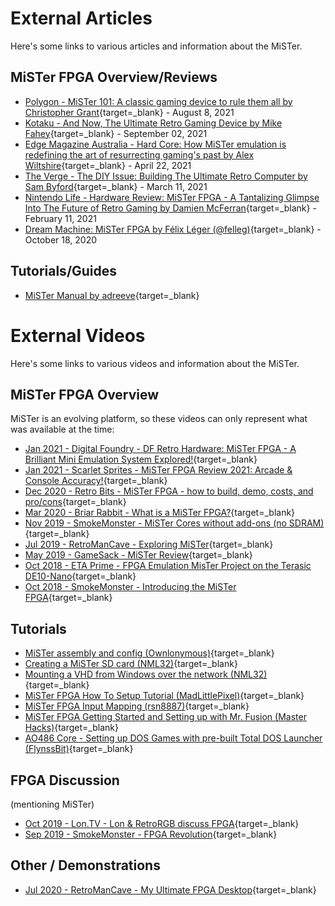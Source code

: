 # External Articles
Here's some links to various articles and information about the MiSTer.

## MiSTer FPGA Overview/Reviews
* [Polygon - MiSTer 101: A classic gaming device to rule them all by Christopher Grant](https://www.polygon.com/22640171/mister-project-classic-gaming-retro-fpga-board-chip-io-explainer-usb-hub){target=_blank} - August 8, 2021
* [Kotaku - And Now, The Ultimate Retro Gaming Device by Mike Fahey](https://kotaku.com/and-now-the-ultimate-retro-gaming-device-1847608362){target=_blank} - September 02, 2021
* [Edge Magazine Australia - Hard Core: How MiSTer emulation is redefining the art of resurrecting gaming's past by Alex Wiltshire](https://www.pressreader.com/australia/edge/20210422/284249533161844){target=_blank} - April 22, 2021
* [The Verge - The DIY Issue: Building The Ultimate Retro Computer by Sam Byford](https://www.theverge.com/22323002/mister-fpga-project-retro-computer-console-early-pc){target=_blank} - March 11, 2021
* [Nintendo Life - Hardware Review: MiSTer FPGA - A Tantalizing Glimpse Into The Future of Retro Gaming by Damien McFerran](https://www.nintendolife.com/news/2021/02/hardware_review_mister_fpga_-_a_tantalising_glimpse_into_the_future_of_retro_gaming){target=_blank} - February 11, 2021 
* [Dream Machine: MiSTer FPGA by Félix Léger (@felleg)](https://felixleger.com/posts/2020/10/dream-machine-mister-fpga/){target=_blank} - October 18, 2020

## Tutorials/Guides
* [MiSTer Manual by adreeve](https://github.com/adreeve/MiSTerManual){target=_blank}

# External Videos
Here's some links to various videos and information about the MiSTer.

## MiSTer FPGA Overview
MiSTer is an evolving platform, so these videos can only represent what was available at the time:
* [Jan 2021 - Digital Foundry - DF Retro Hardware: MiSTer FPGA - A Brilliant Mini Emulation System Explored!](https://www.youtube.com/watch?v=PfIwDC2F2lc){target=_blank}
* [Jan 2021 - Scarlet Sprites - MiSTer FPGA Review 2021: Arcade & Console Accuracy!](https://www.youtube.com/watch?v=wxkBDK-99mY){target=_blank}
* [Dec 2020 - Retro Bits - MiSTer FPGA - how to build, demo, costs, and pro/cons](https://www.youtube.com/watch?v=-IP0k3GatHE){target=_blank}
* [Mar 2020 - Briar Rabbit - What is a MiSTer FPGA?](https://www.youtube.com/watch?v=lJZwMUaJmc0){target=_blank}
* [Nov 2019 - SmokeMonster - MiSTer Cores without add-ons (no SDRAM)](https://www.youtube.com/watch?v=_g471imXA7U){target=_blank}
* [Jul 2019 - RetroManCave - Exploring MiSTer](https://www.youtube.com/watch?v=e5yPbzD-W-I){target=_blank}
* [May 2019 - GameSack - MiSTer Review](https://www.youtube.com/watch?v=dibLXWdX5-M){target=_blank}
* [Oct 2018 - ETA Prime - FPGA Emulation MisTer Project on the Terasic DE10-Nano](https://www.youtube.com/watch?v=1jb8YPXc8DA){target=_blank}
* [Oct 2018 - SmokeMonster - Introducing the MiSTer FPGA](https://www.youtube.com/watch?v=igiVHfBzX8w){target=_blank}

## Tutorials
* [MiSTer assembly and config (Ownlonymous)](https://www.youtube.com/watch?v=9CGZtv7vj5A){target=_blank}
* [Creating a MiSTer SD card (NML32)](https://www.youtube.com/watch?v=lPObjJvPeW0){target=_blank}
* [Mounting a VHD from Windows over the network (NML32)](https://www.youtube.com/watch?v=OR0wVkt3kY8){target=_blank}
* [MiSTer FPGA How To Setup Tutorial (MadLittlePixel)](https://www.youtube.com/watch?v=OkQJ0Vc75AE){target=_blank}
* [MiSTer FPGA Input Mapping (rsn8887)](https://www.youtube.com/watch?v=8tGPDTcuDSE){target=_blank}
* [MiSTer FPGA Getting Started and Setting up with Mr. Fusion (Master Hacks)](https://www.youtube.com/watch?v=1EMz1a87FO0){target=_blank}
* [AO486 Core - Setting up DOS Games with pre-built Total DOS Launcher (FlynssBit)](https://www.youtube.com/watch?v=rLpAUtALJfw){target=_blank}

## FPGA Discussion 
(mentioning MiSTer)
* [Oct 2019 - Lon.TV - Lon & RetroRGB discuss FPGA](https://www.youtube.com/watch?v=NJtwaHeGmrk){target=_blank}
* [Sep 2019 - SmokeMonster - FPGA Revolution](https://www.youtube.com/watch?v=X2G0WJ-Z9tk){target=_blank}

## Other / Demonstrations
* [Jul 2020 - RetroManCave - My Ultimate FPGA Desktop](https://www.youtube.com/watch?v=TCQuUwHH45w){target=_blank}

